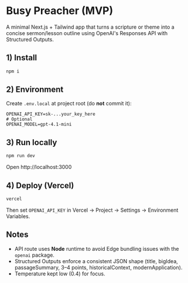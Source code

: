 # Busy Preacher (MVP)

A minimal Next.js + Tailwind app that turns a scripture or theme into a concise sermon/lesson outline using OpenAI's Responses API with Structured Outputs.

## 1) Install

```bash
npm i
```

## 2) Environment
Create `.env.local` at project root (do **not** commit it):

```
OPENAI_API_KEY=sk-...your_key_here
# Optional
OPENAI_MODEL=gpt-4.1-mini
```

## 3) Run locally
```bash
npm run dev
```

Open http://localhost:3000

## 4) Deploy (Vercel)
```bash
vercel
```
Then set `OPENAI_API_KEY` in Vercel → Project → Settings → Environment Variables.

## Notes
- API route uses **Node** runtime to avoid Edge bundling issues with the `openai` package.
- Structured Outputs enforce a consistent JSON shape (title, bigIdea, passageSummary, 3–4 points, historicalContext, modernApplication).
- Temperature kept low (0.4) for focus.
